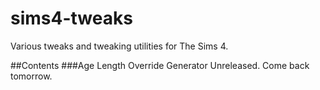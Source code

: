 # sims4-tweaks
Various tweaks and tweaking utilities for The Sims 4.

##Contents
###Age Length Override Generator
Unreleased. Come back tomorrow.

